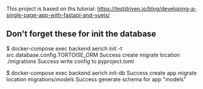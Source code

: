 This project is based on ths tutorial: https://testdriven.io/blog/developing-a-single-page-app-with-fastapi-and-vuejs/


## Don't forget these for init the database
$ docker-compose exec backend aerich init -t src.database.config.TORTOISE_ORM
Success create migrate location ./migrations
Success write config to pyproject.toml

$ docker-compose exec backend aerich init-db
Success create app migrate location migrations/models
Success generate schema for app "models"